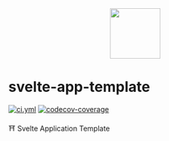 <!----- BEGIN GHOST DOCS LOGO src="./static/favicon.png" ----->

<div align="center">
<img src="./static/favicon.png" width="100px" />
</div>

<!----- END GHOST DOCS LOGO ----->

<!----- BEGIN GHOST DOCS HEADER ----->

# svelte-app-template

[![ci.yml](https://github.com/jill64/svelte-app-template/actions/workflows/ci.yml/badge.svg)](https://github.com/jill64/svelte-app-template/actions/workflows/ci.yml) [![codecov-coverage](https://codecov.io/gh/jill64/svelte-app-template/graph/badge.svg)](https://codecov.io/gh/jill64/svelte-app-template)

⛩️ Svelte Application Template

<!----- END GHOST DOCS HEADER ----->
